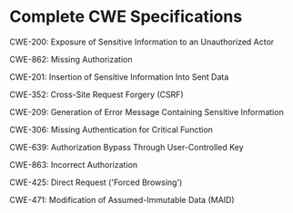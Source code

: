 

# Complete CWE Specifications

CWE-200: Exposure of Sensitive Information to an Unauthorized Actor

CWE-862: Missing Authorization

CWE-201: Insertion of Sensitive Information Into Sent Data

CWE-352: Cross-Site Request Forgery (CSRF)

CWE-209: Generation of Error Message Containing Sensitive Information

CWE-306: Missing Authentication for Critical Function

CWE-639: Authorization Bypass Through User-Controlled Key

CWE-863: Incorrect Authorization

CWE-425: Direct Request ('Forced Browsing')

CWE-471: Modification of Assumed-Immutable Data (MAID)